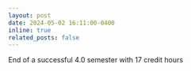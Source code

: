 ```yaml
---
layout: post
date: 2024-05-02 16:11:00-0400
inline: true
related_posts: false
---
```


End of a successful 4.0 semester with 17 credit hours
